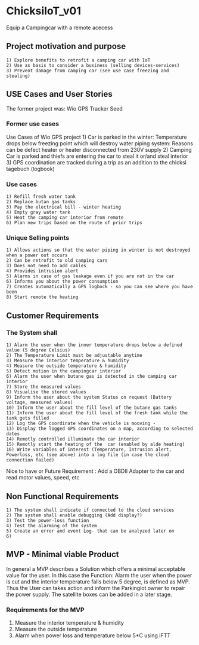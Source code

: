 # ChicksiIoT_v01
Equip a Campingcar with a remote acecess

## Project motivation and purpose 
	1) Explore benefits to retrofit a camping car with IoT
	2) Use as basis to consider a business (selling devices-services)
	3) Prevent damage from camping car (see use case freezing and stealing)

## USE Cases and User Stories
The former project was: Wio GPS Tracker Seed 
### Former use cases
Use Cases of Wio GPS project
	1) Car is parked in the winter: Temperature drops below freezing point which will destroy water piping system: Reasons can be defect heater or heater disconnected from 230V supply
	2) Camping Car is parked and thiefs are entering the car to steal it or/and steal interior
	3) GPS coordination are tracked during a trip as an addition to the chicksi tagebuch (logbook)

### Use cases
	1) Refill fresh water tank 
	2) Replace butan gas tanks
	3) Pay the electrical bill - winter heating 
	4) Empty gray water tank
	5) Heat the camping car interior from remote
	6) Plan new trips based on the route of prior trips
	
### Unique Selling points
	1) Allows actions so that the water piping in winter is not destroyed  when a power out occurs
	2) Can be retrofit to old camping cars 
	3) Does not need to add cables
	4) Provides intrusion alert
	5) Alarms in case of gas leakage even if you are not in the car
	6) Informs you about the power consumption 
	7) Creates automatically a GPS logbock - so you can see where you have been
	8) Start remote the heating
	

## Customer Requirements
### The System shall
	1) Alarm the user when the inner temperature drops below a defined value (5 degree Celsius)
	2) The Temperature Limit must be adjustable anytime
	3) Measure the interior temperature & humidity
	4) Measure the outside temperature & humidity
	5) Detect motion in the campingcar interior 
	6) Alarm the user when butane gas is detected in the camping car interior
	7) Store the measured values
	8) Visualise the stored values
	9) Inform the user about the system Status on request (Battery voltage, measured values)
	10) Inform the user about the fill level of the butane gas tanks
	11) Inform the user about the fill level of the fresh tank while the tank gets filled
	12) Log the GPS coordinate when the vehicle is mooving - 
	13) Display the logged GPS coordinates on a map, according to selected dates
	14) Remotly controlled illuminate the car interior
	15) Remotly start the heating of the  car (enabled by alde heating)
	16) Write variables of interest (Temperature, Intrusion alert, Powerloss, etc (see above) into a log file (in case the cloud connection failed)
	

Nice to have or Future Requirement : Add a OBDII Adapter to the car and read motor values, speed, etc

## Non Functional Requirements
	1) The system shall indicate if connected to the cloud services
	2) The system shall enable debugging (Add display?)
	3) Test the power-loss function
	4) Test the alarming of the system
	5) Create an error and event Log- that can be analyzed later on
	6) 
	



## MVP - Minimal viable Product
In general a MVP describes a Solution which offers a minimal acceptable value for the user. In this case the Function: Alarm the user when the power is cut and the interior temperature falls below 5 degree, is defined as MVP. Thus the User can takes action and inform the Parkinglot owner to repair the power supply.
The satellite boxes can be added in a later stage.

### Requirements for the MVP
1) Measure the interior temperature & humidity
2) Measure the outside temperature
3) Alarm when power loss and temperature below 5*C using IFTT
